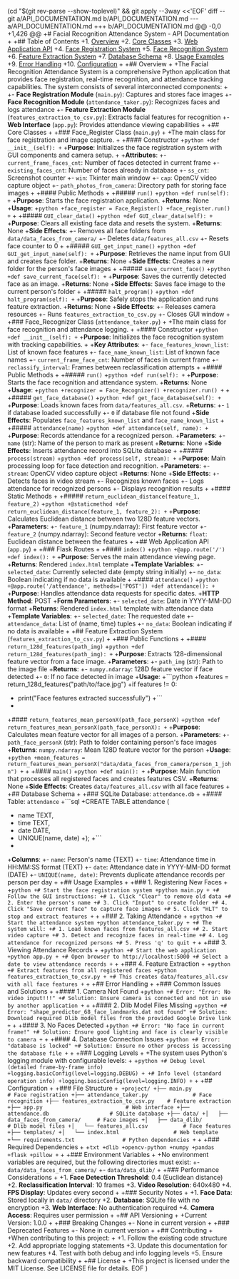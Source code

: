 (cd "$(git rev-parse --show-toplevel)" && git apply --3way <<'EOF'
diff --git a/API_DOCUMENTATION.md b/API_DOCUMENTATION.md
--- a/API_DOCUMENTATION.md
+++ b/API_DOCUMENTATION.md
@@ -0,0 +1,426 @@
+# Facial Recognition Attendance System - API Documentation
+
+## Table of Contents
+1. [Overview](#overview)
+2. [Core Classes](#core-classes)
+3. [Web Application API](#web-application-api)
+4. [Face Registration System](#face-registration-system)
+5. [Face Recognition System](#face-recognition-system)
+6. [Feature Extraction System](#feature-extraction-system)
+7. [Database Schema](#database-schema)
+8. [Usage Examples](#usage-examples)
+9. [Error Handling](#error-handling)
+10. [Configuration](#configuration)
+
+## Overview
+
+The Facial Recognition Attendance System is a comprehensive Python application that provides face registration, real-time recognition, and attendance tracking capabilities. The system consists of several interconnected components:
+
+- **Face Registration Module** (`main.py`): Captures and stores face images
+- **Face Recognition Module** (`attendance_taker.py`): Recognizes faces and logs attendance
+- **Feature Extraction Module** (`features_extraction_to_csv.py`): Extracts facial features for recognition
+- **Web Interface** (`app.py`): Provides attendance viewing capabilities
+
+## Core Classes
+
+### Face_Register Class (`main.py`)
+
+The main class for face registration and image capture.
+
+#### Constructor
+```python
+def __init__(self):
+```
+**Purpose**: Initializes the face registration system with GUI components and camera setup.
+
+**Attributes**:
+- `current_frame_faces_cnt`: Number of faces detected in current frame
+- `existing_faces_cnt`: Number of faces already in database
+- `ss_cnt`: Screenshot counter
+- `win`: Tkinter main window
+- `cap`: OpenCV video capture object
+- `path_photos_from_camera`: Directory path for storing face images
+
+#### Public Methods
+
+##### `run()`
+```python
+def run(self):
+```
+**Purpose**: Starts the face registration application.
+**Returns**: None
+**Usage**:
+```python
+face_register = Face_Register()
+face_register.run()
+```
+
+##### `GUI_clear_data()`
+```python
+def GUI_clear_data(self):
+```
+**Purpose**: Clears all existing face data and resets the system.
+**Returns**: None
+**Side Effects**: 
+- Removes all face folders from `data/data_faces_from_camera/`
+- Deletes `data/features_all.csv`
+- Resets face counter to 0
+
+##### `GUI_get_input_name()`
+```python
+def GUI_get_input_name(self):
+```
+**Purpose**: Retrieves the name input from GUI and creates face folder.
+**Returns**: None
+**Side Effects**: Creates a new folder for the person's face images
+
+##### `save_current_face()`
+```python
+def save_current_face(self):
+```
+**Purpose**: Saves the currently detected face as an image.
+**Returns**: None
+**Side Effects**: Saves face image to the current person's folder
+
+##### `halt_program()`
+```python
+def halt_program(self):
+```
+**Purpose**: Safely stops the application and runs feature extraction.
+**Returns**: None
+**Side Effects**: 
+- Releases camera resources
+- Runs `features_extraction_to_csv.py`
+- Closes GUI window
+
+### Face_Recognizer Class (`attendance_taker.py`)
+
+The main class for face recognition and attendance logging.
+
+#### Constructor
+```python
+def __init__(self):
+```
+**Purpose**: Initializes the face recognition system with tracking capabilities.
+
+**Key Attributes**:
+- `face_features_known_list`: List of known face features
+- `face_name_known_list`: List of known face names
+- `current_frame_face_cnt`: Number of faces in current frame
+- `reclassify_interval`: Frames between reclassification attempts
+
+#### Public Methods
+
+##### `run()`
+```python
+def run(self):
+```
+**Purpose**: Starts the face recognition and attendance system.
+**Returns**: None
+**Usage**:
+```python
+recognizer = Face_Recognizer()
+recognizer.run()
+```
+
+##### `get_face_database()`
+```python
+def get_face_database(self):
+```
+**Purpose**: Loads known faces from `data/features_all.csv`.
+**Returns**: 
+- `1` if database loaded successfully
+- `0` if database file not found
+**Side Effects**: Populates `face_features_known_list` and `face_name_known_list`
+
+##### `attendance(name)`
+```python
+def attendance(self, name):
+```
+**Purpose**: Records attendance for a recognized person.
+**Parameters**:
+- `name` (str): Name of the person to mark as present
+**Returns**: None
+**Side Effects**: Inserts attendance record into SQLite database
+
+##### `process(stream)`
+```python
+def process(self, stream):
+```
+**Purpose**: Main processing loop for face detection and recognition.
+**Parameters**:
+- `stream`: OpenCV video capture object
+**Returns**: None
+**Side Effects**: 
+- Detects faces in video stream
+- Recognizes known faces
+- Logs attendance for recognized persons
+- Displays recognition results
+
+#### Static Methods
+
+##### `return_euclidean_distance(feature_1, feature_2)`
+```python
+@staticmethod
+def return_euclidean_distance(feature_1, feature_2):
+```
+**Purpose**: Calculates Euclidean distance between two 128D feature vectors.
+**Parameters**:
+- `feature_1` (numpy.ndarray): First feature vector
+- `feature_2` (numpy.ndarray): Second feature vector
+**Returns**: `float`: Euclidean distance between the features
+
+## Web Application API (`app.py`)
+
+### Flask Routes
+
+#### `index()`
+```python
+@app.route('/')
+def index():
+```
+**Purpose**: Serves the main attendance viewing page.
+**Returns**: Rendered `index.html` template
+**Template Variables**:
+- `selected_date`: Currently selected date (empty string initially)
+- `no_data`: Boolean indicating if no data is available
+
+#### `attendance()`
+```python
+@app.route('/attendance', methods=['POST'])
+def attendance():
+```
+**Purpose**: Handles attendance data requests for specific dates.
+**HTTP Method**: POST
+**Form Parameters**:
+- `selected_date`: Date in YYYY-MM-DD format
+**Returns**: Rendered `index.html` template with attendance data
+**Template Variables**:
+- `selected_date`: The requested date
+- `attendance_data`: List of (name, time) tuples
+- `no_data`: Boolean indicating if no data is available
+
+## Feature Extraction System (`features_extraction_to_csv.py`)
+
+### Public Functions
+
+#### `return_128d_features(path_img)`
+```python
+def return_128d_features(path_img):
+```
+**Purpose**: Extracts 128-dimensional feature vector from a face image.
+**Parameters**:
+- `path_img` (str): Path to the image file
+**Returns**: 
+- `numpy.ndarray`: 128D feature vector if face detected
+- `0`: If no face detected in image
+**Usage**:
+```python
+features = return_128d_features("path/to/face.jpg")
+if features != 0:
+    print("Face features extracted successfully")
+```
+
+#### `return_features_mean_personX(path_face_personX)`
+```python
+def return_features_mean_personX(path_face_personX):
+```
+**Purpose**: Calculates mean feature vector for all images of a person.
+**Parameters**:
+- `path_face_personX` (str): Path to folder containing person's face images
+**Returns**: `numpy.ndarray`: Mean 128D feature vector for the person
+**Usage**:
+```python
+mean_features = return_features_mean_personX("data/data_faces_from_camera/person_1_john")
+```
+
+#### `main()`
+```python
+def main():
+```
+**Purpose**: Main function that processes all registered faces and creates features CSV.
+**Returns**: None
+**Side Effects**: Creates `data/features_all.csv` with all face features
+
+## Database Schema
+
+### SQLite Database: `attendance.db`
+
+#### Table: `attendance`
+```sql
+CREATE TABLE attendance (
+    name TEXT,
+    time TEXT,
+    date DATE,
+    UNIQUE(name, date)
+);
+```
+
+**Columns**:
+- `name`: Person's name (TEXT)
+- `time`: Attendance time in HH:MM:SS format (TEXT)
+- `date`: Attendance date in YYYY-MM-DD format (DATE)
+- `UNIQUE(name, date)`: Prevents duplicate attendance records per person per day
+
+## Usage Examples
+
+### 1. Registering New Faces
+
+```python
+# Start the face registration system
+python main.py
+
+# Follow the GUI instructions:
+# 1. Click "Clear" to remove old data
+# 2. Enter the person's name
+# 3. Click "Input" to create folder
+# 4. Click "Save current face" to capture face images
+# 5. Click "HLT" to stop and extract features
+```
+
+### 2. Taking Attendance
+
+```python
+# Start the attendance system
+python attendance_taker.py
+
+# The system will:
+# 1. Load known faces from features_all.csv
+# 2. Start video capture
+# 3. Detect and recognize faces in real-time
+# 4. Log attendance for recognized persons
+# 5. Press 'q' to quit
+```
+
+### 3. Viewing Attendance Records
+
+```python
+# Start the web application
+python app.py
+
+# Open browser to http://localhost:5000
+# Select a date to view attendance records
+```
+
+### 4. Feature Extraction
+
+```python
+# Extract features from all registered faces
+python features_extraction_to_csv.py
+
+# This creates data/features_all.csv with all face features
+```
+
+## Error Handling
+
+### Common Issues and Solutions
+
+#### 1. Camera Not Found
+```python
+# Error: "Error: No video input!!!"
+# Solution: Ensure camera is connected and not in use by another application
+```
+
+#### 2. Dlib Model Files Missing
+```python
+# Error: "shape_predictor_68_face_landmarks.dat not found"
+# Solution: Download required Dlib model files from the provided Google Drive link
+```
+
+#### 3. No Faces Detected
+```python
+# Error: "No face in current frame!"
+# Solution: Ensure good lighting and face is clearly visible to camera
+```
+
+#### 4. Database Connection Issues
+```python
+# Error: "database is locked"
+# Solution: Ensure no other process is accessing the database file
+```
+
+### Logging Levels
+
+The system uses Python's logging module with configurable levels:
+
+```python
+# Debug level (detailed frame-by-frame info)
+logging.basicConfig(level=logging.DEBUG)
+
+# Info level (standard operation info)
+logging.basicConfig(level=logging.INFO)
+```
+
+## Configuration
+
+### File Structure
+```
+project/
+├── main.py                          # Face registration
+├── attendance_taker.py              # Face recognition
+├── features_extraction_to_csv.py    # Feature extraction
+├── app.py                          # Web interface
+├── attendance.db                   # SQLite database
+├── data/
+│   ├── data_faces_from_camera/     # Face images
+│   ├── data_dlib/                  # Dlib model files
+│   └── features_all.csv           # Face features
+├── templates/
+│   └── index.html                 # Web template
+└── requirements.txt               # Python dependencies
+```
+
+### Required Dependencies
+
+```txt
+dlib
+opencv-python
+numpy
+pandas
+flask
+pillow
+```
+
+### Environment Variables
+
+No environment variables are required, but the following directories must exist:
+- `data/data_faces_from_camera/`
+- `data/data_dlib/`
+
+### Performance Considerations
+
+1. **Face Detection Threshold**: 0.4 (Euclidean distance)
+2. **Reclassification Interval**: 10 frames
+3. **Video Resolution**: 640x480
+4. **FPS Display**: Updates every second
+
+### Security Notes
+
+1. **Face Data**: Stored locally in `data/` directory
+2. **Database**: SQLite file with no encryption
+3. **Web Interface**: No authentication required
+4. **Camera Access**: Requires user permission
+
+## API Versioning
+
+Current Version: 1.0.0
+
+### Breaking Changes
+- None in current version
+
+### Deprecated Features
+- None in current version
+
+## Contributing
+
+When contributing to this project:
+
+1. Follow the existing code structure
+2. Add appropriate logging statements
+3. Update this documentation for new features
+4. Test with both debug and info logging levels
+5. Ensure backward compatibility
+
+## License
+
+This project is licensed under the MIT License. See LICENSE file for details.
EOF
)
